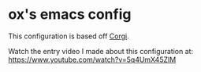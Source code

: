 # ox's emacs config

This configuration is based off [Corgi](https://github.com/lambdaisland/corgi). 

Watch the entry video I made about this configuration at: https://www.youtube.com/watch?v=5q4UmX45ZlM

